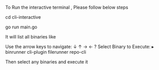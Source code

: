 To Run the interactive terminal , Please follow below steps

cd cli-interactive

go run main.go

It will list all binaries like 

Use the arrow keys to navigate: ↓ ↑ → ← 
? Select Binary to Execute: 
  ▸ binrunner
    cli-plugin
    filerunner
    repo-cli

Then select any binaries and execute it
